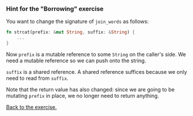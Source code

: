 ### Hint for the "Borrowing" exercise

You want to change the signature of `join_words` as follows:

```rust
fn strcat(prefix: &mut String, suffix: &String) {
    ...
}
```

Now `prefix` is a mutable reference to some `String` on the caller's
side. We need a mutable reference so we can push onto the string.

`suffix` is a shared reference. A shared reference suffices because we
only need to read from `suffix`.

Note that the return value has also changed: since we are going to be
mutating `prefix` in place, we no longer need to return anything.

[Back to the exercise.](src/borrowing.rs)
